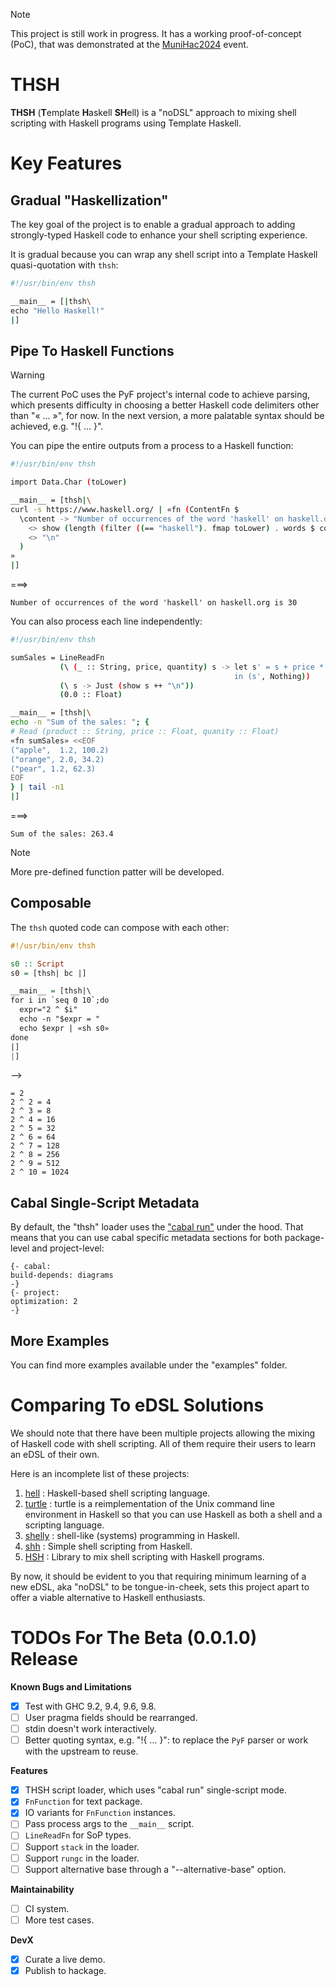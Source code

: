 > [!NOTE]
>
> This project is still work in progress. It has a working proof-of-concept (PoC), that was demonstrated at the
> [MuniHac2024](https://munihac.de/2024.html) event.

THSH
====

**THSH** (**T**emplate **H**askell **SH**ell) is a "noDSL" approach to mixing shell scripting with Haskell programs
using Template Haskell.

# Key Features

## Gradual "Haskellization"

The key goal of the project is to enable a gradual approach to adding strongly-typed Haskell code to enhance your shell
scripting experience.

It is gradual because you can wrap any shell script into a Template Haskell quasi-quotation with `thsh`:

```sh
#!/usr/bin/env thsh

__main__ = [|thsh\
echo "Hello Haskell!"
|]
```

## Pipe To Haskell Functions

> [!WARNING]
>
> The current PoC uses the PyF project's internal code to achieve parsing, which presents difficulty in choosing a
> better Haskell code delimiters other than "« ... »", for now. In the next version, a more palatable syntax should be
> achieved, e.g. "!{ ... }".

You can pipe the entire outputs from a process to a Haskell function:

```sh
#!/usr/bin/env thsh

import Data.Char (toLower)

__main__ = [thsh|\
curl -s https://www.haskell.org/ | «fn (ContentFn $
  \content -> "Number of occurrences of the word 'haskell' on haskell.org is "
    <> show (length (filter ((== "haskell"). fmap toLower) . words $ content))
    <> "\n"
  )
»
|]
```

===>

```
Number of occurrences of the word 'haskell' on haskell.org is 30
```

You can also process each line independently:

```sh
#!/usr/bin/env thsh

sumSales = LineReadFn
           (\ (_ :: String, price, quantity) s -> let s' = s + price * quantity
                                                  in (s', Nothing))
           (\ s -> Just (show s ++ "\n"))
           (0.0 :: Float)

__main__ = [thsh|\
echo -n "Sum of the sales: "; {
# Read (product :: String, price :: Float, quanity :: Float)
«fn sumSales» <<EOF
("apple",  1.2, 100.2)
("orange", 2.0, 34.2)
("pear", 1.2, 62.3)
EOF
} | tail -n1
|]
```

===>

```
Sum of the sales: 263.4
```

> [!NOTE]
>
> More pre-defined function patter will be developed.

## Composable

The `thsh` quoted code can compose with each other:

```haskell
#!/usr/bin/env thsh

s0 :: Script
s0 = [thsh| bc |]

__main__ = [thsh|\
for i in `seq 0 10`;do
  expr="2 ^ $i"
  echo -n "$expr = "
  echo $expr | «sh s0»
done
|]
|]
```

-->

```
= 2
2 ^ 2 = 4
2 ^ 3 = 8
2 ^ 4 = 16
2 ^ 5 = 32
2 ^ 6 = 64
2 ^ 7 = 128
2 ^ 8 = 256
2 ^ 9 = 512
2 ^ 10 = 1024
```

## Cabal Single-Script Metadata

By default, the "thsh" loader uses the ["cabal
run"](https://cabal.readthedocs.io/en/stable/cabal-commands.html#cabal-run) under the hood. That means that you can use
cabal specific metadata sections for both package-level and project-level:

```
{- cabal:
build-depends: diagrams
-}
{- project:
optimization: 2
-}
```

## More Examples

You can find more examples available under the "examples" folder.

# Comparing To eDSL Solutions

We should note that there have been multiple projects allowing the mixing of Haskell code with shell scripting. All of
them require their users to learn an eDSL of their own.

Here is an incomplete list of these projects:

1. [hell](https://github.com/chrisdone/hell) : Haskell-based shell scripting language.
2. [turtle](https://hackage.haskell.org/package/turtle) : turtle is a reimplementation of the Unix command line
   environment in Haskell so that you can use Haskell as both a shell and a scripting language.
3. [shelly](https://hackage.haskell.org/package/shelly) : shell-like (systems) programming in Haskell.
4. [shh](https://hackage.haskell.org/package/shh) : Simple shell scripting from Haskell.
5. [HSH](https://hackage.haskell.org/package/HSH) : Library to mix shell scripting with Haskell programs.

By now, it should be evident to you that requiring minimum learning of a new eDSL, aka "noDSL" to be tongue-in-cheek,
sets this project apart to offer a viable alternative to Haskell enthusiasts.

# TODOs For The Beta (0.0.1.0) Release

**Known Bugs and Limitations**

- [x] Test with GHC 9.2, 9.4, 9.6, 9.8.
- [ ] User pragma fields should be rearranged.
- [ ] stdin doesn't work interactively.
- [ ] Better quoting syntax, e.g. "!{ ... }": to replace the `PyF` parser or work with the upstream to reuse.

**Features**

- [x] THSH script loader, which uses "cabal run" single-script mode.
- [x] `FnFunction` for text package.
- [x] IO variants for `FnFunction` instances.
- [ ] Pass process args to the `__main__` script.
- [ ] `LineReadFn` for SoP types.
- [ ] Support `stack` in the loader.
- [ ] Support `rungc` in the loader.
- [ ] Support alternative base through a "--alternative-base" option.

**Maintainability**

- [ ] CI system.
- [ ] More test cases.

**DevX**

- [x] Curate a live demo.
- [x] Publish to hackage.
